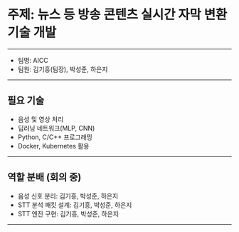 # 주제: 뉴스 등 방송 콘텐츠 실시간 자막 변환 기술 개발 
---

- 팀명: AICC
- 팀원: 김기흥(팀장), 박성준, 하은지
---

## 필요 기술
- 음성 및 영상 처리
- 딥러닝 네트워크(MLP, CNN)
- Python, C/C++ 프로그래밍
- Docker, Kubernetes 활용
---

## 역할 분배 (회의 중)
- 음성 신호 분리: 김기흥, 박성준, 하은지
- STT 분석 패킷 설계: 김기흥, 박성준, 하은지
- STT 엔진 구현: 김기흥, 박성준, 하은지
---
